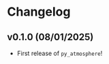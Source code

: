 # Changelog

<!--next-version-placeholder-->

## v0.1.0 (08/01/2025)

- First release of `py_atmosphere`!